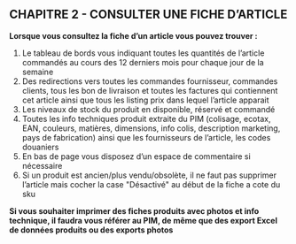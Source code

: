 ## CHAPITRE 2 - CONSULTER UNE FICHE D’ARTICLE

**Lorsque vous consultez la fiche d’un article vous pouvez trouver :**

1.	Le tableau de bords vous indiquant toutes les quantités de l’article commandés au cours des 12 derniers mois pour chaque jour de la semaine
2.	Des redirections vers toutes les commandes fournisseur, commandes clients, tous les bon de livraison et toutes les factures qui contiennent cet article ainsi que tous les listing prix dans lequel l’article apparait
3.	Les niveaux de stock du produit en disponible, réservé et commandé
4.	Toutes les info techniques produit extraite du PIM (colisage, ecotax, EAN, couleurs, matières, dimensions, info colis, description marketing, pays de fabrication) ainsi que les fournisseurs de l’article, les codes douaniers
5.	En bas de page vous disposez d’un espace de commentaire si nécessaire
6.	Si un produit est ancien/plus vendu/obsolète, il ne faut pas supprimer l’article mais cocher la case "Désactivé" au début de la fiche a cote du sku 

**Si vous souhaiter imprimer des fiches produits avec photos et info technique, il faudra vous référer au PIM, de même que des export Excel de données produits ou des exports photos**

